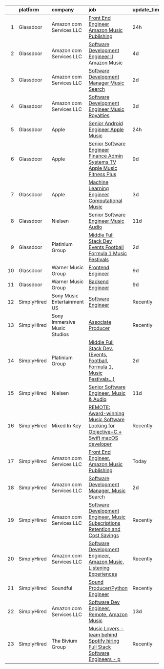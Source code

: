 

|    | platform    | company                      | job                                                                                                                                                                                                                                                                                                                                                                                                                                                                                                                                                                                                                                                                                                                                                                                                                                                                                                                                                                                                                                                                                                                                                                                                                                                                                                                                                                                                                                                                   | update_time   | location                      |
|---:|:------------|:-----------------------------|:----------------------------------------------------------------------------------------------------------------------------------------------------------------------------------------------------------------------------------------------------------------------------------------------------------------------------------------------------------------------------------------------------------------------------------------------------------------------------------------------------------------------------------------------------------------------------------------------------------------------------------------------------------------------------------------------------------------------------------------------------------------------------------------------------------------------------------------------------------------------------------------------------------------------------------------------------------------------------------------------------------------------------------------------------------------------------------------------------------------------------------------------------------------------------------------------------------------------------------------------------------------------------------------------------------------------------------------------------------------------------------------------------------------------------------------------------------------------|:--------------|:------------------------------|
|  1 | Glassdoor   | Amazon com Services LLC      | [Front End Engineer  Amazon Music Publishing](https://www.glassdoor.com/partner/jobListing.htm?pos=103&ao=1136043&s=58&guid=0000018271eebe8d91418fdb9e4ead00&src=GD_JOB_AD&t=SR&vt=w&cs=1_eb043d07&cb=1659768848250&jobListingId=1008054946280&jrtk=3-0-1g9outflq2i71001-1g9outfm8i6hp800-c4bf362ca12caeb6-)                                                                                                                                                                                                                                                                                                                                                                                                                                                                                                                                                                                                                                                                                                                                                                                                                                                                                                                                                                                                                                                                                                                                                          | 24h           | San Francisco, CA             |
|  2 | Glassdoor   | Amazon com Services LLC      | [Software Development Engineer II  Amazon Music](https://www.glassdoor.com/partner/jobListing.htm?pos=104&ao=1136043&s=58&guid=0000018271eebe8d91418fdb9e4ead00&src=GD_JOB_AD&t=SR&vt=w&cs=1_ebe18607&cb=1659768848251&jobListingId=1008045129951&jrtk=3-0-1g9outflq2i71001-1g9outfm8i6hp800-120714a051265d1c-)                                                                                                                                                                                                                                                                                                                                                                                                                                                                                                                                                                                                                                                                                                                                                                                                                                                                                                                                                                                                                                                                                                                                                       | 4d            | San Francisco, CA             |
|  3 | Glassdoor   | Amazon com Services LLC      | [Software Development Manager  Music Search](https://www.glassdoor.com/partner/jobListing.htm?pos=106&ao=1136043&s=58&guid=0000018271eebe8d91418fdb9e4ead00&src=GD_JOB_AD&t=SR&vt=w&cs=1_c9d4c09a&cb=1659768848251&jobListingId=1008049353961&jrtk=3-0-1g9outflq2i71001-1g9outfm8i6hp800-9ab4fdba88da462b-)                                                                                                                                                                                                                                                                                                                                                                                                                                                                                                                                                                                                                                                                                                                                                                                                                                                                                                                                                                                                                                                                                                                                                           | 2d            | San Francisco, CA             |
|  4 | Glassdoor   | Amazon com Services LLC      | [Software Development Engineer  Music Royalties](https://www.glassdoor.com/partner/jobListing.htm?pos=109&ao=1136043&s=58&guid=0000018271eebe8d91418fdb9e4ead00&src=GD_JOB_AD&t=SR&vt=w&cs=1_2389c601&cb=1659768848252&jobListingId=1008048013675&jrtk=3-0-1g9outflq2i71001-1g9outfm8i6hp800-aa597572b231471c-)                                                                                                                                                                                                                                                                                                                                                                                                                                                                                                                                                                                                                                                                                                                                                                                                                                                                                                                                                                                                                                                                                                                                                       | 3d            | Culver City, CA               |
|  5 | Glassdoor   | Apple                        | [Senior Android Engineer   Apple Music](https://www.glassdoor.com/partner/jobListing.htm?pos=101&ao=1110586&s=58&guid=0000018271eebe8d91418fdb9e4ead00&src=GD_JOB_AD&t=SR&vt=w&cs=1_cfb26371&cb=1659768848250&jobListingId=1008054989941&cpc=654405A9B1E0A9F5&jrtk=3-0-1g9outflq2i71001-1g9outfm8i6hp800-0bbe2ed6be62edf2--6NYlbfkN0BvKrLyj5gPmtZO9T8euul8TCxuuKNOtzRJOomxnwSEodTz2Bc-sPZlC5mDe-NOaJjYIQikQ9Ep4RLc8wJ2_dX3-DNh-dZ7ARMzaFjfAi5P0eLetelJkasFemS7nkAfmwzmrU9fz-LfME7nABWVTzHOZ_B_y7zl37d73qbUVgo9Yh8YgpCn9_i3elVWEYOz6qqFQkGwEn9nS9Fagg7w_BFBAlHiV1FWnBp0Tya9D8gr6JwzT7UyoGfwdF7Ae6n1wxIshLitBYYuKpcKHb_iXxgKuX17GI9ZMwO1Bb-qESzep7t6tcQ-oRXVjty4CGAr4y7aL1k1FFAn7vXpfkzBC2MuLkC-3kDoFCElPZYividC1sEnhkpXSyWs31h_2LIoo1gbny_M5bbVyHXnThwGTDi1n-I99VTUdpfIrZ98f5HFPzInZfGgU9itOo-BeVEmZhS4j7aYJKKckF972_WWXGlSXbiCPhfkEpfw7VTUtvZ1fPKETaLxcv4Ldb6HsLsYN8l2U8SG4Xb_PpNWeh_SbcCHyR3IDr-uIrH_QUKfkyJcdPvwVriEj4zZNWF8JiIbRW_cOF47bn38GXfO9grSj7vKSkU2mCNlu7z9YP7m_LrXcovGnJhm0Vi2LMyDOzZ_1KeUxTnHyKqJgCa_d_YkPYx1S3yi9Zdpd7mi2OEttRq0txa-VNHO01FiP1US1tG10iWxdq9xvRFykPQLqOIv1MEQWXq4bz0zpHqOJJZgqqbMhNHFDdn8Dxx_UXCckTRQ6gEpm9hL_I41KBmKG5qCS7lVrR9tgz6ZiITjdHaf6ifl9_FsaVivsvp9vlkx23C3rvqRR--V0ZLpvqE7XU84AeDl59QMBO2qOvTtLwr78LB6EU6r2LMxzFViIpGwKZeSuAfdMJ2s29eDdOzeOV0XXrEbVmS4S3-9xC1vCGReUvYyCTanYUy7jdTyb2KjlMzxDIMkD-iL0646IOA05sxjGJKC21lr4xsHsYg%3D)                                                                                             | 24h           | San Diego, CA                 |
|  6 | Glassdoor   | Apple                        | [Senior Software Engineer   Finance   Admin Systems  TV   Apple Music  Fitness Plus ](https://www.glassdoor.com/partner/jobListing.htm?pos=102&ao=1110586&s=58&guid=0000018271eebe8d91418fdb9e4ead00&src=GD_JOB_AD&t=SR&vt=w&cs=1_44416b82&cb=1659768848250&jobListingId=1008034378587&cpc=654405A9B1E0A9F5&jrtk=3-0-1g9outflq2i71001-1g9outfm8i6hp800-dc5d687be4680fe5--6NYlbfkN0BvKrLyj5gPmtZO9T8euul8TCxuuKNOtzRJOomxnwSEodTz2Bc-sPZlADHp0xxmf8X3A14KL0vEfq7o0fM5uYB5TMCuFyM5s6w67HyK5AHidmNvtQ5o5W556atvdZGSMqFNHrgJu1D18kdru1btm9jWtcPk1zpIxyyvXPlguMg5Cgk0kCHL2VGFT4D_uxmlS6F2uviKWLbqtabUOU4_Wr0PNmKhkMnCqTATwauacqJY9BJZuOst4RklVuLl3D4kGlkkbYb7idb-e9LtvFtA4qHpNhFJcOvZl13gFNvdXFCrYIwQrbv85T-QpcKiczzCD_UplH-itSWFvtZQEJNnAHOucYrqYFk3v5SC9NOmDMrx4W3SjOywjXSL0qhusni-LUZgC45QsB4BkjacC-iQdraNqzkbr23dC9Zg2Q27hdTNVWXcUKlMZxTjI_km9Eehg_-kx7M7ykSx1pNoftEhVDkrHE13WOgkC4c-g6B5vZm9PnhuoBDr4rytiHTreleoaJtOKHClirIyRIWa1nONfzu-6c9Tw_oRekL9XOjThtU2Wia3h9NE4ZOjFW8ucGnu7knmfb7SM8lHbmmFhExMJp33z4yekxG10qW8CwIRXIz3vv4bXqJrsqo6BMGhzKejAgDEHZBWssEZ93w6DZCAygl2NhPyytvfE2hYpVZgrcjx-SLtPN1bN3PoIKCBWCayQ0BUmvkrnIBoKwLmmbsfanJRGhml3Z37xw7E7qY22LseFAegY1KRLDw1Dvdfuy8Ig8eWMMXKPYVYqu5dy2FZIP1EITZoBbVD1v2grchSk5L4n_5laf06GIwzJQOuqpGBPy0WNw7l6KoCuxpd93LsKE90y8pfurblooZsAYFv9q8MRYibmfCGJ8V3tqSufKTdKlzdbOvkub9HmIvC10qRMTR7k2WlkAwa3hIxYRdhjQIS6w0Gs_j0M-snAWrFqYE4tCCneGmmDbkFebSUb7SP2RU99d5PIq3zeam1LJudftXKypno4JC3AGYJyRtkqsN-OW4bFvd5FzmXCw%3D%3D) | 9d            | Austin, TX                    |
|  7 | Glassdoor   | Apple                        | [Machine Learning Engineer  Computational Music](https://www.glassdoor.com/partner/jobListing.htm?pos=108&ao=1136043&s=58&guid=0000018271eebe8d91418fdb9e4ead00&src=GD_JOB_AD&t=SR&vt=w&cs=1_858de828&cb=1659768848251&jobListingId=1008049061568&jrtk=3-0-1g9outflq2i71001-1g9outfm8i6hp800-4f513298a406a298-)                                                                                                                                                                                                                                                                                                                                                                                                                                                                                                                                                                                                                                                                                                                                                                                                                                                                                                                                                                                                                                                                                                                                                       | 3d            | Portland, OR                  |
|  8 | Glassdoor   | Nielsen                      | [Senior Software Engineer  Music   Audio](https://www.glassdoor.com/partner/jobListing.htm?pos=110&ao=1136043&s=58&guid=0000018271eebe8d91418fdb9e4ead00&src=GD_JOB_AD&t=SR&vt=w&ea=1&cs=1_5e5d1337&cb=1659768848252&jobListingId=1008029586855&jrtk=3-0-1g9outflq2i71001-1g9outfm8i6hp800-056a5fd69bba1807-)                                                                                                                                                                                                                                                                                                                                                                                                                                                                                                                                                                                                                                                                                                                                                                                                                                                                                                                                                                                                                                                                                                                                                         | 11d           | Emeryville, CA                |
|  9 | Glassdoor   | Platinium Group              | [Middle Full Stack Dev   Events  Football  Formula 1  Music Festivals    ](https://www.glassdoor.com/partner/jobListing.htm?pos=105&ao=1136043&s=58&guid=0000018271eebe8d91418fdb9e4ead00&src=GD_JOB_AD&t=SR&vt=w&cs=1_398e5760&cb=1659768848251&jobListingId=1008049379681&jrtk=3-0-1g9outflq2i71001-1g9outfm8i6hp800-49fd4225bf218689-)                                                                                                                                                                                                                                                                                                                                                                                                                                                                                                                                                                                                                                                                                                                                                                                                                                                                                                                                                                                                                                                                                                                             | 2d            | Monaco, CA                    |
| 10 | Glassdoor   | Warner Music Group           | [Frontend Engineer](https://www.glassdoor.com/partner/jobListing.htm?pos=107&ao=1136043&s=58&guid=0000018271eebe8d91418fdb9e4ead00&src=GD_JOB_AD&t=SR&vt=w&cs=1_7b5cd38c&cb=1659768848251&jobListingId=1008033637756&jrtk=3-0-1g9outflq2i71001-1g9outfm8i6hp800-ee723e673fad9c47-)                                                                                                                                                                                                                                                                                                                                                                                                                                                                                                                                                                                                                                                                                                                                                                                                                                                                                                                                                                                                                                                                                                                                                                                    | 9d            | New York, NY                  |
| 11 | Glassdoor   | Warner Music Group           | [Backend Engineer](https://www.glassdoor.com/partner/jobListing.htm?pos=111&ao=1136043&s=58&guid=0000018271eebe8d91418fdb9e4ead00&src=GD_JOB_AD&t=SR&vt=w&cs=1_9cf0e8a6&cb=1659768848252&jobListingId=1008033116537&jrtk=3-0-1g9outflq2i71001-1g9outfm8i6hp800-f6bee83cad4ba6b7-)                                                                                                                                                                                                                                                                                                                                                                                                                                                                                                                                                                                                                                                                                                                                                                                                                                                                                                                                                                                                                                                                                                                                                                                     | 9d            | New York, NY                  |
| 12 | SimplyHired | Sony Music Entertainment US  | [Software Engineer](https://www.simplyhired.com/job/jFkvNvEv1wn60HATk7O-oL0MKoQTR7k52KdPdKtiGDucAYDETTZT8w?q=music+developer)                                                                                                                                                                                                                                                                                                                                                                                                                                                                                                                                                                                                                                                                                                                                                                                                                                                                                                                                                                                                                                                                                                                                                                                                                                                                                                                                         | Recently      | New York, NY +1 location      |
| 13 | SimplyHired | Sony Immersive Music Studios | [Associate Producer](https://www.simplyhired.com/job/tE744V2hW2sIyHq34EE8lfjoBPv2ntYwXJsRjEuTRiM56s2PXPJSPA?q=music+developer)                                                                                                                                                                                                                                                                                                                                                                                                                                                                                                                                                                                                                                                                                                                                                                                                                                                                                                                                                                                                                                                                                                                                                                                                                                                                                                                                        | Recently      | Culver City, CA               |
| 14 | SimplyHired | Platinium Group              | [Middle Full Stack Dev. (Events, Football, Formula 1, Music Festivals...)](https://www.simplyhired.com/job/dykQ4z6vd5NPXmKTOQ8IGEV6z4ob4yFhMMu6tDBVLHREd-emGUpljQ?q=music+developer)                                                                                                                                                                                                                                                                                                                                                                                                                                                                                                                                                                                                                                                                                                                                                                                                                                                                                                                                                                                                                                                                                                                                                                                                                                                                                  | 2d            | Monaco, CA                    |
| 15 | SimplyHired | Nielsen                      | [Senior Software Engineer, Music & Audio](https://www.simplyhired.com/job/XRqjrjCIdo0sWahZ2M44K_epQEKOs6eB4rP9loZORjEqIevxqeL0gQ?q=music+developer)                                                                                                                                                                                                                                                                                                                                                                                                                                                                                                                                                                                                                                                                                                                                                                                                                                                                                                                                                                                                                                                                                                                                                                                                                                                                                                                   | 11d           | Emeryville, CA                |
| 16 | SimplyHired | Mixed In Key                 | [REMOTE: Award-winning Music Software Looking for Objective-C + Swift macOS developer](https://www.simplyhired.com/job/hp01aCVdwM9hovpsfWt-nTSQSiUrrYDI2aQZ3w5x5T-YN0cNGt-cJw?q=music+developer)                                                                                                                                                                                                                                                                                                                                                                                                                                                                                                                                                                                                                                                                                                                                                                                                                                                                                                                                                                                                                                                                                                                                                                                                                                                                      | Recently      | Miami, FL                     |
| 17 | SimplyHired | Amazon.com Services LLC      | [Front End Engineer, Amazon Music Publishing](https://www.simplyhired.com/job/5dZLfEE_wA3UF4StbuPOUw-C2Yu-Xv6bbIdAvv1Y1Qd2yUEgGag3ww?q=music+developer)                                                                                                                                                                                                                                                                                                                                                                                                                                                                                                                                                                                                                                                                                                                                                                                                                                                                                                                                                                                                                                                                                                                                                                                                                                                                                                               | Today         | San Francisco, CA             |
| 18 | SimplyHired | Amazon.com Services LLC      | [Software Development Manager, Music Search](https://www.simplyhired.com/job/olvMUAKIGI2mvfoVFLCc5uW5y5RqtbtrsE_OcDgGBx8nFFYd9eU7ZA?q=music+developer)                                                                                                                                                                                                                                                                                                                                                                                                                                                                                                                                                                                                                                                                                                                                                                                                                                                                                                                                                                                                                                                                                                                                                                                                                                                                                                                | 2d            | San Francisco, CA             |
| 19 | SimplyHired | Amazon.com Services LLC      | [Software Development Engineer, Music Subscriptions Retention and Cost Savings](https://www.simplyhired.com/job/9h38VFyEI3JMLD0H4nqsw3pBt5h-TAtcRvMyq9CZsM-Hang_JRILeQ?q=music+developer)                                                                                                                                                                                                                                                                                                                                                                                                                                                                                                                                                                                                                                                                                                                                                                                                                                                                                                                                                                                                                                                                                                                                                                                                                                                                             | Recently      | Remote +2 locations           |
| 20 | SimplyHired | Amazon.com Services LLC      | [Software Development Engineer, Amazon Music, Listening Experiences](https://www.simplyhired.com/job/V-lRSfHm3U4cL4OA4DwCxzCrMm1r67UQyZa4PSomwH78sI3unzCB2A?q=music+developer)                                                                                                                                                                                                                                                                                                                                                                                                                                                                                                                                                                                                                                                                                                                                                                                                                                                                                                                                                                                                                                                                                                                                                                                                                                                                                        | Recently      | San Francisco, CA +1 location |
| 21 | SimplyHired | Soundful                     | [Sound Producer/Python Engineer](https://www.simplyhired.com/job/fKwTfqRWVzhZJJT6yoybTUB5_pL76wxlddnu6kqy2_naoU7JVaHVBQ?q=music+developer)                                                                                                                                                                                                                                                                                                                                                                                                                                                                                                                                                                                                                                                                                                                                                                                                                                                                                                                                                                                                                                                                                                                                                                                                                                                                                                                            | Recently      | Remote                        |
| 22 | SimplyHired | Amazon.com Services LLC      | [Software Dev Engineer, Remote, Amazon Music](https://www.simplyhired.com/job/fv1Jkhm-7Q9Y6Y72X8w4OEhPK9EikT2ojLeD05ZDq4MN3uzS4Nn5hw?q=music+developer)                                                                                                                                                                                                                                                                                                                                                                                                                                                                                                                                                                                                                                                                                                                                                                                                                                                                                                                                                                                                                                                                                                                                                                                                                                                                                                               | 13d           | Remote                        |
| 23 | SimplyHired | The Bivium Group             | [Music Lovers - team behind Spotify hiring Full Stack Software Engineers - p](https://www.simplyhired.com/job/xwPIhzuTN5QU7HiZUxxulf6NVWJJFVEgQggMHrjRfTQugyKoDq1S5w?q=music+developer)                                                                                                                                                                                                                                                                                                                                                                                                                                                                                                                                                                                                                                                                                                                                                                                                                                                                                                                                                                                                                                                                                                                                                                                                                                                                               | Recently      | Boston, MA                    |